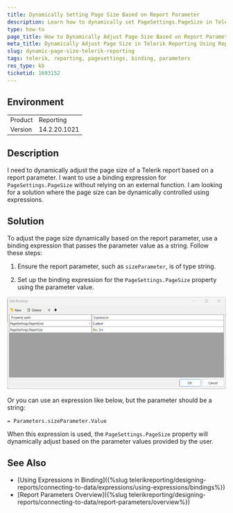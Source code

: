 ```yaml
---
title: Dynamically Setting Page Size Based on Report Parameter
description: Learn how to dynamically set PageSettings.PageSize in Telerik Reporting using a binding expression based on a report parameter.
type: how-to
page_title: How to Dynamically Adjust Page Size Based on Report Parameter in Telerik Reporting
meta_title: Dynamically Adjust Page Size in Telerik Reporting Using Report Parameter
slug: dynamic-page-size-telerik-reporting
tags: telerik, reporting, pagesettings, binding, parameters
res_type: kb
ticketid: 1693152
---
```


## Environment

<table>
    <tbody>
        <tr>
            <td>Product</td>
            <td>Reporting</td>
        </tr>
        <tr>
            <td>Version</td>
            <td>14.2.20.1021</td>
        </tr>
    </tbody>
</table>

## Description

I need to dynamically adjust the page size of a Telerik report based on a report parameter. I want to use a binding expression for `PageSettings.PageSize` without relying on an external function. I am looking for a solution where the page size can be dynamically controlled using expressions.

## Solution

To adjust the page size dynamically based on the report parameter, use a binding expression that passes the parameter value as a string. Follow these steps:

1. Ensure the report parameter, such as `sizeParameter`, is of type string.

1. Set up the binding expression for the `PageSettings.PageSize` property using the parameter value.

![Dynamic Page Size](images/DynamicPageSize.png)

Or you can use an expression like below, but the parameter should be a string:

```text
= Parameters.sizeParameter.Value
```

When this expression is used, the `PageSettings.PageSize` property will dynamically adjust based on the parameter values provided by the user.

## See Also

* [Using Expressions in Binding]({%slug telerikreporting/designing-reports/connecting-to-data/expressions/using-expressions/bindings%})
* [Report Parameters Overview]({%slug telerikreporting/designing-reports/connecting-to-data/report-parameters/overview%})
